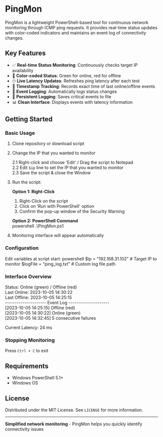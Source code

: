 # PingMon

PingMon is a lightweight PowerShell-based tool for continuous network monitoring through ICMP ping requests. It provides real-time status updates with color-coded indicators and maintains an event log of connectivity changes.

## Key Features

- ✅ **Real-time Status Monitoring**: Continuously checks target IP availability
- 🎨 **Color-coded Status**: Green for online, red for offline
- ⏱ **Live Latency Updates**: Refreshes ping latency after each test
- 📅 **Timestamp Tracking**: Records exact time of last online/offline events
- 📝 **Event Logging**: Automatically logs status changes
- 📁 **Persistent Logging**: Saves critical events to file
- 📊 **Clean Interface**: Displays events with latency information

## Getting Started

### Basic Usage
1. Clone repository or download script
2. Change the IP that you wanted to monitor
   
   2.1 Right-click and choose 'Edit' / Drag the script to Notepad  
   2.2 Edit `$ip` line to set the IP that you wanted to monitor  
   2.3 Save the script & close the Window
   
3. Run the script:
   
   **Option 1: Right-Click**  
     1. Right-Click on the script  
     2. Click on 'Run with PowerShell' option  
     3. Confirm the pop-up window of the Security Warning
   
   **Option 2: PowerShell Command**  
   powershell
   .\PingMon.ps1

   
4. Monitoring interface will appear automatically

### Configuration
Edit variables at script start:
powershell
$ip = "192.168.31.102"    # Target IP to monitor
$logFile = "ping_log.txt" # Custom log file path


### Interface Overview

Status: Online (green) / Offline (red)  
Last Online: 2023-10-05 14:30:22  
Last Offline: 2023-10-05 14:25:15  
--------------------- Event Log ---------------------  
[2023-10-05 14:25:15] Offline (red)  
[2023-10-05 14:30:22] Online (green)  
[2023-10-05 14:32:45] 5 consecutive failures  
  
Current Latency: 24 ms  


### Stopping Monitoring
Press `Ctrl + C` to exit

## Requirements
- Windows PowerShell 5.1+
- Windows OS

## License
Distributed under the MIT License. See `LICENSE` for more information.

---
**Simplified network monitoring** - PingMon helps you quickly identify connectivity issues
